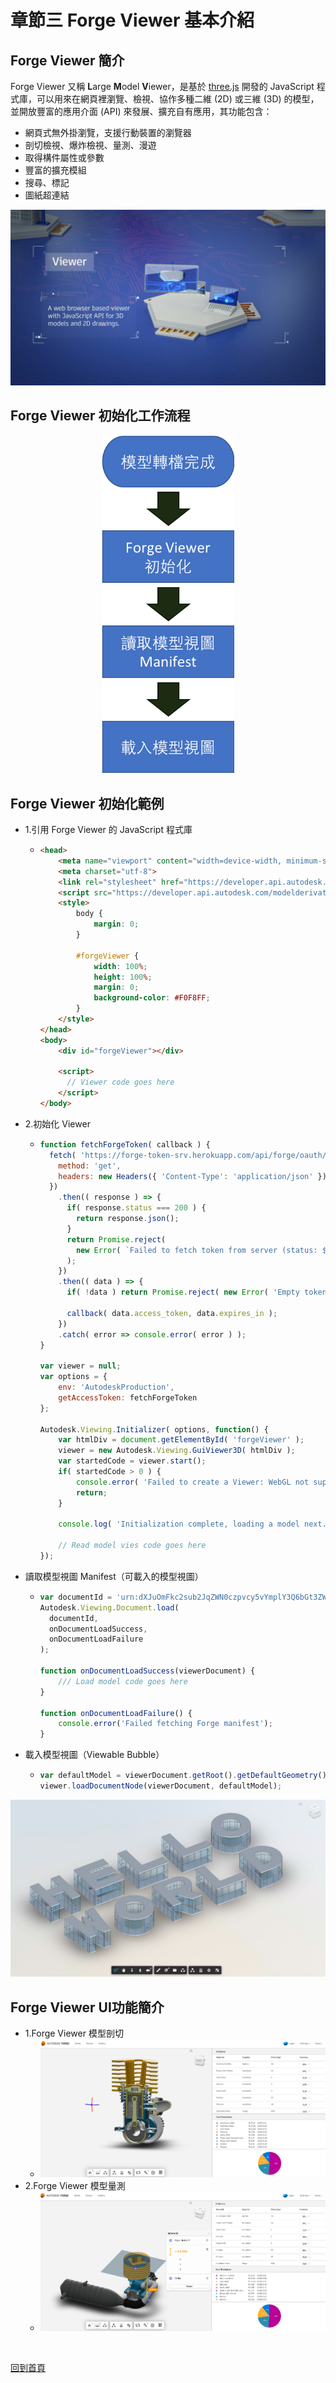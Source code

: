# 章節三 Forge Viewer 基本介紹

## Forge Viewer 簡介

Forge Viewer 又稱 **L**arge **M**odel **V**iewer，是基於 [three.js](https://threejs.org/) 開發的 JavaScript 程式庫，可以用來在網頁裡瀏覽、檢視、協作多種二維 (2D) 或三維 (3D) 的模型，並開放豐富的應用介面 (API) 來發展、擴充自有應用，其功能包含：

- 網頁式無外掛瀏覽，支援行動裝置的瀏覽器
- 剖切檢視、爆炸檢視、量測、漫遊
- 取得構件屬性或參數
- 豐富的擴充模組
- 搜尋、標記
- 圖紙超連結

![alt ForgeViewer](img/forge-viewer.png)

## Forge Viewer 初始化工作流程

<div style="text-align:center">
  <img src="img/forge-viewer-workflow.png" alt="alt ForgeViewerWorkflow" style="zoom:70%;" />
</div>

## Forge Viewer 初始化範例

- 1.引用 Forge Viewer 的 JavaScript 程式庫

  - ```html
    <head>
        <meta name="viewport" content="width=device-width, minimum-scale=1.0, initial-scale=1, user-scalable=no" />
        <meta charset="utf-8">
        <link rel="stylesheet" href="https://developer.api.autodesk.com/modelderivative/v2/viewers/7.16/style.min.css" type="text/css">
        <script src="https://developer.api.autodesk.com/modelderivative/v2/viewers/7.16/viewer3D.js"></script>
        <style>
            body {
                margin: 0;
            }
    
            #forgeViewer {
                width: 100%;
                height: 100%;
                margin: 0;
                background-color: #F0F8FF;
            }
        </style>
    </head>
    <body>
        <div id="forgeViewer"></div>
    
        <script>
          // Viewer code goes here
        </script>
    </body>
    ```

- 2.初始化 Viewer

  - ```javascript
    function fetchForgeToken( callback ) {
      fetch( 'https://forge-token-srv.herokuapp.com/api/forge/oauth/token', {
        method: 'get',
        headers: new Headers({ 'Content-Type': 'application/json' }),
      })
        .then(( response ) => {
          if( response.status === 200 ) {
            return response.json();
          }
          return Promise.reject(
            new Error( `Failed to fetch token from server (status: ${response.status}, message: ${response.statusText})` ),
          );
        })
        .then(( data ) => {
          if( !data ) return Promise.reject( new Error( 'Empty token response' ) );
    
          callback( data.access_token, data.expires_in );
        })
        .catch( error => console.error( error ) );
    }
    
    var viewer = null;
    var options = {
        env: 'AutodeskProduction',
        getAccessToken: fetchForgeToken
    };
    
    Autodesk.Viewing.Initializer( options, function() {
        var htmlDiv = document.getElementById( 'forgeViewer' );
        viewer = new Autodesk.Viewing.GuiViewer3D( htmlDiv );
        var startedCode = viewer.start();
        if( startedCode > 0 ) {
            console.error( 'Failed to create a Viewer: WebGL not supported.' );
            return;
        }
    
        console.log( 'Initialization complete, loading a model next...' );
    
        // Read model vies code goes here
    });
    ```

- 讀取模型視圖 Manifest（可載入的模型視圖）

  - ```javascript
    var documentId = 'urn:dXJuOmFkc2sub2JqZWN0czpvcy5vYmplY3Q6bGt3ZWo3eHBiZ3A2M3g0aGwzMzV5Nm0yNm9ha2dnb2YyMDE3MDUyOHQwMjQ3MzIzODZ6L3JhY19iYXNpY19zYW1wbGVfcHJvamVjdC5ydnQ';
    Autodesk.Viewing.Document.load(
      documentId,
      onDocumentLoadSuccess,
      onDocumentLoadFailure
    );
    
    function onDocumentLoadSuccess(viewerDocument) {
      	/// Load model code goes here
    }
    
    function onDocumentLoadFailure() {
        console.error('Failed fetching Forge manifest');
    }
    ```

- 載入模型視圖（Viewable Bubble）

  - ```javascript
    var defaultModel = viewerDocument.getRoot().getDefaultGeometry();
    viewer.loadDocumentNode(viewerDocument, defaultModel);
    ```



![alt ForgeViewerHelloWorld](img/forge-viewer-hello-world.jpg)

## Forge Viewer UI功能簡介

- 1.Forge Viewer 模型剖切
  - ![alt ForgeViewerSectionTool](img/forge-viewer-section-tool.png)
- 2.Forge Viewer 模型量測
  - ![alt ForgeViewerMeasurement](img/forge-viewer-measurement.png)



<br/>

[回到首頁](../README.md)